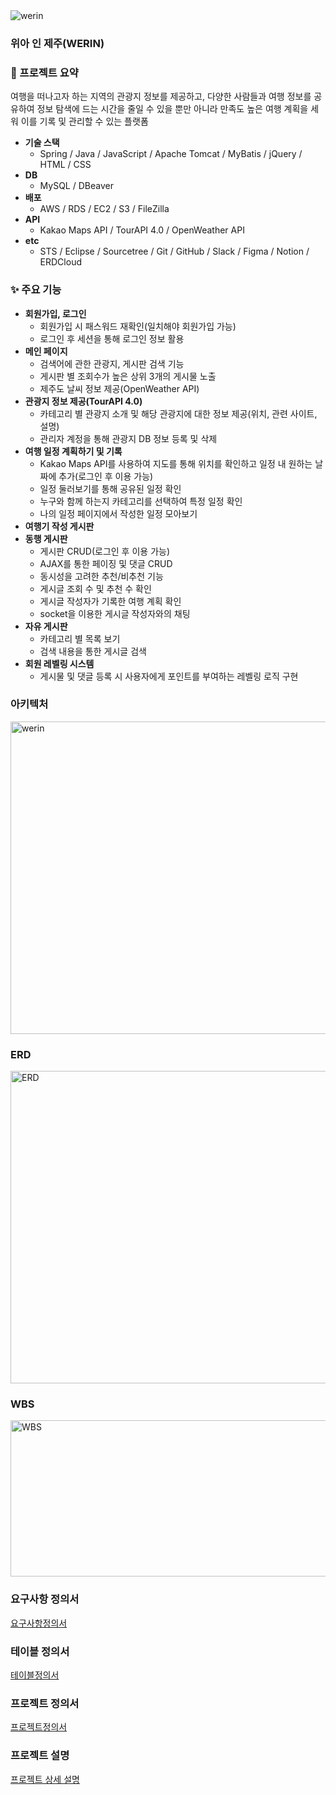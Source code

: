 <img src="https://github.com/YoonBeomGeun/werin/assets/145637270/a9dacd3f-089c-4b26-8dc0-36139d794188" alt="werin">

### 위아 인 제주(WERIN)

### 📖 프로젝트 요약
여행을 떠나고자 하는 지역의 관광지 정보를 제공하고, 다양한 사람들과 여행 정보를 공유하여 정보 탐색에 드는 시간을 줄일 수 있을 뿐만 아니라 만족도 높은 여행 계획을 세워 이를 기록 및 관리할 수 있는 플랫폼


- **기술 스택**
  - Spring / Java / JavaScript / Apache Tomcat / MyBatis / jQuery / HTML / CSS
- **DB**
  - MySQL / DBeaver
- **배포**
  - AWS / RDS / EC2 / S3 / FileZilla
- **API**
  - Kakao Maps API / TourAPI 4.0 / OpenWeather API
- **etc**
  - STS / Eclipse / Sourcetree / Git / GitHub / Slack / Figma / Notion / ERDCloud


### ✨ 주요 기능

- **회원가입, 로그인**
    - 회원가입 시 패스워드 재확인(일치해야 회원가입 가능)
    - 로그인 후 세션을 통해 로그인 정보 활용
- **메인 페이지**
    - 검색어에 관한 관광지, 게시판 검색 기능
    - 게시판 별 조회수가 높은 상위 3개의 게시물 노출
    - 제주도 날씨 정보 제공(OpenWeather API)
- **관광지 정보 제공(TourAPI 4.0)**
    - 카테고리 별 관광지 소개 및 해당 관광지에 대한 정보 제공(위치, 관련 사이트, 설명)
    - 관리자 계정을 통해 관광지 DB 정보 등록 및 삭제
- **여행 일정 계획하기 및 기록**
    - Kakao Maps API를 사용하여 지도를 통해 위치를 확인하고 일정 내 원하는 날짜에 추가(로그인 후 이용 가능)
    - 일정 둘러보기를 통해 공유된 일정 확인
    - 누구와 함께 하는지 카테고리를 선택하여 특정 일정 확인
    - 나의 일정 페이지에서 작성한 일정 모아보기
- **여행기 작성 게시판**
- **동행 게시판**
    - 게시판 CRUD(로그인 후 이용 가능)
    - AJAX를 통한 페이징 및 댓글 CRUD
    - 동시성을 고려한 추천/비추천 기능
    - 게시글 조회 수 및 추천 수 확인
    - 게시글 작성자가 기록한 여행 계획 확인
    - socket을 이용한 게시글 작성자와의 채팅
- **자유 게시판**
    - 카테고리 별 목록 보기
    - 검색 내용을 통한 게시글 검색
- **회원 레벨링 시스템**
    - 게시물 및 댓글 등록 시 사용자에게 포인트를 부여하는 레벨링 로직 구현


### 아키텍처

<img src="https://github.com/YoonBeomGeun/werin/assets/145637270/33c1deaa-bd94-41c0-9f6b-95f60a867499" alt="werin" width="800" height="500">


### ERD

<img src="https://github.com/YoonBeomGeun/werin/assets/145637270/79fdea16-314d-4e2d-9ea8-6bc205e224c3" alt="ERD" width="800" height="500">


### WBS

<img src="https://github.com/YoonBeomGeun/werin/assets/145637270/16cea6c8-0cfd-4e5d-b3c7-ba66d282c228" alt="WBS" width="800" height="250">


### 요구사항 정의서

[요구사항정의서](https://github.com/user-attachments/files/15815105/7._.xlsx)


### 테이블 정의서

[테이블정의서](https://github.com/user-attachments/files/15815114/7._.-18.xlsx)


### 프로젝트 정의서

[프로젝트정의서](https://github.com/user-attachments/files/15815118/7._.xlsx)


### 프로젝트 설명

[프로젝트 상세 설명](https://github.com/user-attachments/files/15814969/default.pptx)

